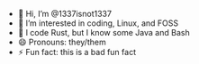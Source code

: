 - 👋 Hi, I’m @1337isnot1337
- 👀 I’m interested in coding, Linux, and FOSS
- 🦀 I code Rust, but I know some Java and Bash
- 😄 Pronouns: they/them
- ⚡ Fun fact: this is a bad fun fact

<!---
1337isnot1337/1337isnot1337 is a ✨ special ✨ repository because its `README.md` (this file) appears on your GitHub profile.
You can click the Preview link to take a look at your changes.
--->
